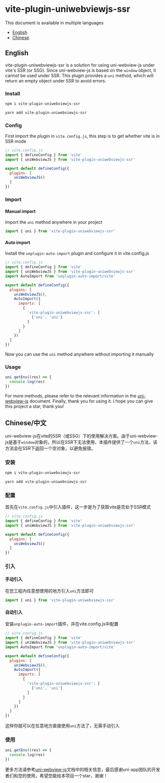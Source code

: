 # vite-plugin-uniwebviewjs-ssr

This document is available in multiple languages

- [English](#english)
- [Chinese](#chinese中文)

## English

vite-plugin-uniwebviewjs-ssr is a solution for using uni-webview-js under vite's SSR (or SSG). Since uni-webview-js is based on the `window` object, it cannot be used under SSR. This plugin provides a `uni` method, which will return an empty object under SSR to avoid errors.

### Install

```bash
npm i vite-plugin-uniwebviewjs-ssr 
```

```bash
yarn add vite-plugin-uniwebviewjs-ssr
```

### Config

First import the plugin in `vite.config.js`, this step is to get whether vite is in SSR mode

```js
// vite.config.js
import { defineConfig } from 'vite'
import { uniWebviewJS } from 'vite-plugin-uniwebviewjs-ssr'

export default defineConfig({
  plugins: [
    uniWebviewJS()
  ]
})
```

### Import

#### Manual import

Import the `uni` method anywhere in your project

```js
import { uni } from 'vite-plugin-uniwebviewjs-ssr'
```

#### Auto import

Install the `unplugin-auto-import` plugin and configure it in vite.config.js

```js
// vite.config.js
import { defineConfig } from 'vite'
import { uniWebviewJS } from 'vite-plugin-uniwebviewjs-ssr'
import AutoImport from 'unplugin-auto-import/vite'

export default defineConfig({
  plugins: [
    uniWebviewJS(),
    AutoImport({
      imports: [
        {
          'vite-plugin-uniwebviewjs-ssr': [
            ['uni', 'uni']
          ]
        }
      ]
    })
  ]
})
```

Now you can use the `uni` method anywhere without importing it manually

### Usage

```js
uni.getEnv((res) => {
  console.log(res)
})
```

For more methods, please refer to the relevant information in the [uni-webview-js](https://uniapp.dcloud.net.cn/component/web-view.html) document. Finally, thank you for using it. I hope you can give this project a star, thank you!

## Chinese/中文

uni-webview-js在vite的SSR（或SSG）下的使用解决方案。由于uni-webview-js是基于`window`对象的，所以在SSR下无法使用，本插件提供了一个`uni`方法，该方法会在SSR下返回一个空对象，以避免报错。

### 安装

```bash
npm i vite-plugin-uniwebviewjs-ssr 
```

```bash
yarn add vite-plugin-uniwebviewjs-ssr
```

### 配置

首先在`vite.config.js`中引入插件，这一步是为了获取vite是否处于SSR模式

```js
// vite.config.js
import { defineConfig } from 'vite'
import { uniWebviewJS } from 'vite-plugin-uniwebviewjs-ssr'

export default defineConfig({
  plugins: [
    uniWebviewJS()
  ]
})
```

### 引入

#### 手动引入

在您工程内任意想使用的地方引入`uni`方法即可

```js
import { uni } from 'vite-plugin-uniwebviewjs-ssr'
```

#### 自动引入

安装`unplugin-auto-import`插件，并在vite.config.js中配置

```js
// vite.config.js
import { defineConfig } from 'vite'
import { uniWebviewJS } from 'vite-plugin-uniwebviewjs-ssr'
import AutoImport from 'unplugin-auto-import/vite'

export default defineConfig({
  plugins: [
    uniWebviewJS(),
    AutoImport({
      imports: [
        {
          'vite-plugin-uniwebviewjs-ssr': [
            ['uni', 'uni']
          ]
        }
      ]
    })
  ]
})
```

这样你就可以在任意地方直接使用`uni`方法了，无需手动引入

### 使用

```js
uni.getEnv((res) => {
  console.log(res)
})
```

更多方法请参考[uni-webview-js](https://uniapp.dcloud.net.cn/component/web-view.html)文档中的相关信息，最后感谢uni-app团队的开发者们和您的使用，希望您能给本项目一个star，谢谢！
